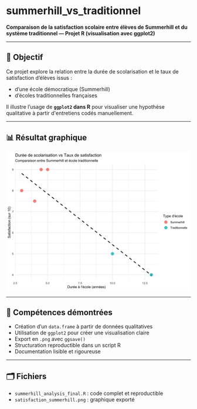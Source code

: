 # summerhill_vs_traditionnel

**Comparaison de la satisfaction scolaire entre élèves de Summerhill et du système traditionnel — Projet R (visualisation avec ggplot2)**

---

## 🎯 Objectif

Ce projet explore la relation entre la durée de scolarisation et le taux de satisfaction d’élèves issus :
- d’une école démocratique (Summerhill)
- d’écoles traditionnelles françaises

Il illustre l’usage de **`ggplot2` dans R** pour visualiser une hypothèse qualitative à partir d'entretiens codés manuellement.

---

## 📊 Résultat graphique

![Graphique de satisfaction](satisfaction_summerhill.png)

---

## 🧠 Compétences démontrées

- Création d’un `data.frame` à partir de données qualitatives
- Utilisation de `ggplot2` pour créer une visualisation claire
- Export en `.png` avec `ggsave()`
- Structuration reproductible dans un script R
- Documentation lisible et rigoureuse

---

## 🗂 Fichiers

- `summerhill_analysis_final.R` : code complet et reproductible
- `satisfaction_summerhill.png` : graphique exporté
